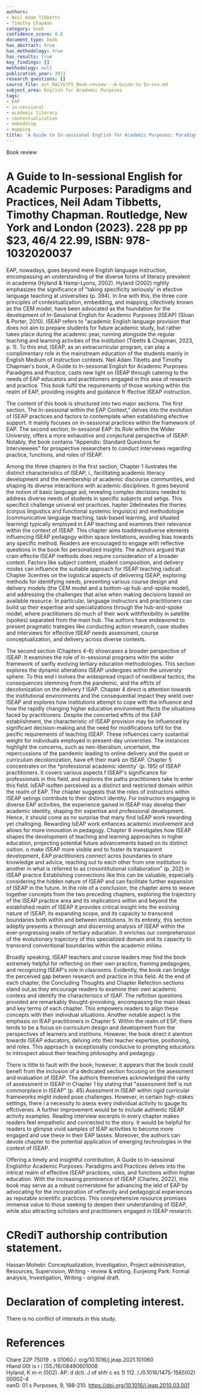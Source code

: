 ```yaml
---
authors:
- Neil Adam Tibbetts
- Timothy Chapman
category: book
confidence_score: 0.8
document_type: book
has_abstract: true
has_methodology: true
has_results: true
key_findings: []
methodology: null
publication_year: 2023
research_questions: []
source_file: out_R8CYV7PI_Book-review---A-Guide-to-In-ses.md
subject_area: English for Academic Purposes
tags:
- EAP
- in-sessional
- academic literacy
- contextualization
- embedding
- mapping
title: 'A Guide to In-sessional English for Academic Purposes: Paradigms and Practices'
---
```


Book review

# A Guide to In-sessional English for Academic Purposes: Paradigms and Practices, Neil Adam Tibbetts, Timothy Chapman. Routledge, New York and London (2023). 228 pp pp $\$ 23,46/4$ 22.99, ISBN: 978- 1032020037

EAP, nowadays, goes beyond mere English language instruction, encompassing an understanding of the diverse forms of literacy prevalent in academia (Hyland & Hamp-Lyons, 2002). Hyland (2002) rightly emphasizes the significance of "taking specificity seriously' in efective language teaching at universities (p. 394). In line with this, the three core principles of contextualization, embedding, and mapping, cllectively known as the CEM model, have been advocated as the foundation for the development of In-Sessional English for Academic Purposes (ISEAP) (Sloan & Porter, 2010). ISEAP refers to "academic English language provision that does not aim to prepare students for future academic study, but rather takes place during the academic year, running alongside the regular teaching and learning activities of the institution (Tibetts & Chapman, 2023, p. 1). To this end, ISEAP, as an extracurricular program, can play a complimentary role in the mainstream education of the students mainly in English Medium of Instruction contexts. Neil Adam Tibetts and Timothy Chapman's book, A Guide to In-sessonal English for Academic Purposes: Paradigms and Practice, casts new light on ISEAP through catering to the needs of EAP educators and practitioners engaged in this area of research and practice. This book fulfil the requirements of those working within the realm of EAP, providing insights and guidance fr ffective ISEAP instruction.

The content of this book is structured into two major sections. The first section, The In-sessional within the EAP Context," delves into the evolution of ISEAP practices and factors to contemplate when establishing efective support. It mainly focuses on in-sessional practices within the framework of EAP. The second section, In-sessonal EAP: Its Role within the Wider Universty, offers a more exhaustive and conjectural perspective of ISEAP. Notably, the book contains "Appendix: Standard Questions for Interviewees" for prospective researchers to conduct interviews regarding practice, functions, and roles of ISEAP.

Among the three chapters in the first section, Chapter 1 ilustrates the distinct characteristics of ISEAP, i., facilitating academic literacy development and the membership of academic discourse communities, and shaping its diverse interactions with academic disciplines. It goes beyond the notion of basic language aid, revealing complex decisions needed to address diverse needs of students in specific subjects and setigs. This specificit challenge univeral est practices. hapter 2delineates the theries (corpus lingustics and functional systemic linguisics) and methodologie (communicative language teaching, task-based learning, and situated learning) typically employed in EAP teaching and examines their relevance within the context of ISEAP. This chapter aims toaddressdiverse elements influencing ISEAP pedagogy within space limitations, avoiding bias towards any specific method. Readers are encouraged to engage with reflective questions in the book for personalized insights. The authors argued that crain effectie ISEAP methods does require consideration of a broader context. Factors like subject content, student composition, and delivery modes can influence the suitable approach for ISEAP teaching radicall. Chapter 3centres on the logistical aspects of delivering ISEAP, exploring methods for identifying needs, presenting various course design and delivery models (the CEM model and a bottom-up hub-and-spoke model), and addressing the challenges that arise when making decisions based on available resource. In particular, language instructors and practitioners can build up their expertise and specializations through the hub-and-spoke model, where practitioners do much of their work withflexibility in satellite (spokes) separated from the main hub. The authors have endeavored to present pragmatic trategies like conducting action research, case studies and interviews for effective ISEAP needs assessment, course conceptualization, and delivery across diverse contexts.

The second section (Chapters 4-6) showcases a broader perspective of ISEAP. It examines the role of in-sessional programs witin the wider framework of swifly evolving tertiary education methodologies. This section explores the dynamic alterations ISEAP undergoes within the universty sphere. To this end i inolves the widespread impact of neoliberal tactics, the consequences stemming from the pandemic, and the effcts of decolonization on the delivery f ISAP. Chapter 4 direct is attention towards the institutional environments and the consequential impact they wield over ISEAP and explores how institutions attempt to cope with the influence and how the rapidly changing higher education environment ffects the situations faced by practitioners. Despite the concerted effrts of the EAP establishment, the characteristic of ISEAP provision may be influenced by significant decision-making and the need for modifications tofit for the pecific requirements of teaching ISEAP. These influences carry sustantial weight for individuals employed in present-day universties. The instances highlight the concerns, such as neo-liberalism, uncertaint, the repercussions of the pandemic leading to online delivery and the quest or curriculum decolonization, have eft their mark on ISEAP. Chapter 5 concentrates on the \*professional academic identity' (p. 195) of ISEAP practitioners. It covers various aspects f ISEAP's significance for professionals in this field, and explores the paths practitioners take to enter this field. IsEAP isoften perceived as a distinct and restricted domain within the realm of EAP. The chapter suggests that the roles of instructors within ISEAP setings contribute to their distinct identity. For instructors engaging in diverse EAP activities, the experience gained in ISEAP may develop their academic identity, shaping thir expertise and professional development. Hence, it should come as no surprise that many find IsEAP work rewarding yet challnging. Rewarding IsEAP work enhances academic involvement and allows for more innovation in pedagogy. Chapter 6 investigates how ISEAP shapes the development of teaching and learning approaches in higher education, projecting potential future advancements based on its distinct osition. o make ISEAP more visible and to foster its transparent development, EAP practitioners connect acros boundaries to share knowledge and advice, reaching out to each other from one institution to another in what is referred to as crossintitutional collaboration" (p. 202) in ISEAP practce Establishing connections like this can be valuable, especially considering the hidden nature of ISEAP and can facilitate further expansion of ISEAP in the future. In the role of a conclusion, the chapter aims to weave together concepts from the two preceding chapters, exploring the trajectory of the ISEAP practice area and its implications within and beyond the established realm of ISEAP It provides critical insight into the evolving nature of ISEAP, its expanding scope, and its capacity to transcend boundaries both within and between institutions. In its entirety, this section adeptly presents a thorough and discerning analysis of ISEAP within the ever-progressing realm of tertiary education. It enriches our comprehension of the evolutionary trajectory of this specialized domain and its capacity to transcend conventional boundaries within the academic milieu.

Broadly speaking, ISEAP teachers and course leaders may find the book extremely helpful for reflecting on their own practice, framing pedagogies, and recognizing ISEAP's role in clasrooms. Evidently, the book can bridge the perceived gap betwen research and practice in this field. At the end of each chapter, the Concluding Thoughts and Chapter Refection sections stand out,as they encourage readers to examine their own academic contexs and identify the characterisics of ISAP. The reflction questions provided are remarkably thought-provoking, encompassng the main ideas and key terms of each chapter. This empowers readers to align these concepts with their individual situations. Another notable aspect is the emphasis on IEAP practitioners in Chapter 5. Within the realm of ESP, there tends to be a focus on curriculum design and development from the perspectives of learners and institions. However, the book direct it atention towards ISEAP educators, delving into their teacher expertise, positioning, and roles. This approach is exceptionally conducive to prompting educators to introspect about their teaching philosophy and pedagogy.

There is little to fault with the book; however, it appears that the book could benefi from the inclusion of a dedicated section focusing on the asessment and evaluation of ISEAP. The authors themselves acknowledged the rarity of assessment in ISEAP in Chapter 1 by stating that "assessment itelf is not commonplace in ISEAP" (p. 45).Asessment in ISEAP within rigid curricular frameworks might indeed pose challenges. However, in certain high-stakes settings, there i a necessity to asess every individual activity to gauge its effctivenes. A further improvement would be to include authentic ISEAP activity examples. Reading interview excerpts in every chapter makes readers feel empathetic and connected to the story. It would be helpful for readers to glimpse vivid samples of IEAP activities to become more engaged and use these in their EAP lasses. Moreover, the authors can devote chapter to the potential application of emerging technologies in the context of ISEAP.

Offering a timely and insightful contribution, A Guide to In-sessional Englishfor Academic Purposes: Paradigms and Practices delves into the intricat realm of effective ISEAP practices, roles, and functions within higher education. With the increasing prominence of ISEAP (Charles, 2022), this book may serve as a robust cornerstone for advancing the ield of EAP by advocating for the incorporation of reflexvity and pedagogical experiences as reputable scientific practices. This comprehensive resource promises immense value to those seeking to deepen their understanding of ISEAP, while also attracting scholars and practitioners engaged in ISEAP research.

# CRediT authorship contribution statement.

Hassan Mohebi: Conceptualization, Investigation, Project administration, Resources, Supervision, Writing - review & editing. Eunjeong Park: Formal analysis, Investigation, Writing - original draft.

# Declaration of completing interest.

There is no conflict of interests in this study.

# References

Chare 22P   75019     .   s    01060./. org/10.1016/j.jeap.2021.101060   
Hland 00t is     r i  (55./16/08490601008   
Hyland, K m-n  (002). AP: d dcti. J of shfr c es 1) 112. /./0.1016/1475-1585(02) 00002-4   
oanD. 01        s Purposes, 9, 198-210. https://doi.org/10.1016/j.jeap.2010.03.001